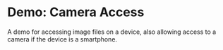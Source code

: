 # Demo: Camera Access

A demo for accessing image files on a device, also allowing access to a camera if the device is a smartphone.
